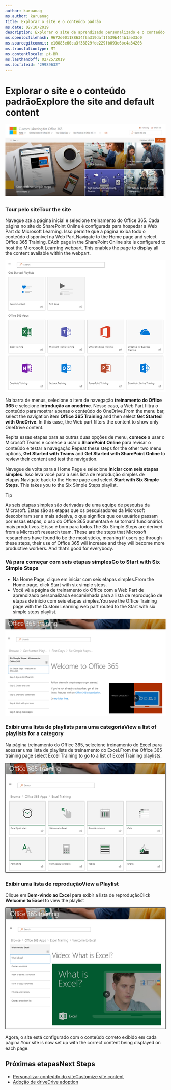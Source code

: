 ```yaml
---
author: karuanag
ms.author: karuanag
title: Explorar o site e o conteúdo padrão
ms.date: 02/10/2019
description: Explorar o site de aprendizado personalizado e o conteúdo padrão
ms.openlocfilehash: 9672d001188634f6a319daf1f539b444b1ae33d0
ms.sourcegitcommit: e10085e60ca3f38029fde229fb093e6bc4a34203
ms.translationtype: MT
ms.contentlocale: pt-BR
ms.lasthandoff: 02/25/2019
ms.locfileid: "29989632"
---
```

# <a name="explore-the-site-and-default-content"></a><span data-ttu-id="dcc4e-103">Explorar o site e o conteúdo padrão</span><span class="sxs-lookup"><span data-stu-id="dcc4e-103">Explore the site and default content</span></span>

![Seis etapas simples](media/clo365homepage.png)

### <a name="tour-the-site"></a><span data-ttu-id="dcc4e-105">Tour pelo site</span><span class="sxs-lookup"><span data-stu-id="dcc4e-105">Tour the site</span></span> 

<span data-ttu-id="dcc4e-p101">Navegue até a página inicial e selecione treinamento do Office 365. Cada página no site do SharePoint Online é configurada para hospedar a Web Part do Microsoft Learning. Isso permite que a página exiba todo o conteúdo disponível na Web Part.</span><span class="sxs-lookup"><span data-stu-id="dcc4e-p101">Navigate to the Home page and select Office 365 Training. EAch page in the SharePoint Online site is configured to host the Microsoft Learning webpart. This enables the page to  display all the content available within the webpart.</span></span>

![WebPart](media/webpart.PNG)

<span data-ttu-id="dcc4e-p102">Na barra de menus, selecione o item de navegação **treinamento do Office 365** e selecione **introdução ao onedrive**. Nesse caso, a Web Part filtra o conteúdo para mostrar apenas o conteúdo do OneDrive.</span><span class="sxs-lookup"><span data-stu-id="dcc4e-p102">From the menu bar, select the navigation item **Office 365 Training** and then select **Get Started with OneDrive**. In this case, the Web part filters the content to show only OneDrive content.</span></span>

<span data-ttu-id="dcc4e-112">Repita essas etapas para as outras duas opções de menu, **comece** a usar o Microsoft Teams e comece a usar o **SharePoint Online** para revisar o conteúdo e testar a navegação.</span><span class="sxs-lookup"><span data-stu-id="dcc4e-112">Repeat these steps for the other two menu options, **Get Started with Teams** and **Get Started with SharePoint Online** to review their content and test the navigation.</span></span>

<span data-ttu-id="dcc4e-p103">Navegue de volta para a Home Page e selecione **Iniciar com seis etapas simples**. Isso leva você para a seis lista de reprodução simples de etapas.</span><span class="sxs-lookup"><span data-stu-id="dcc4e-p103">Navigate back to the Home page and select **Start with Six Simple Steps**. This takes you to the Six Simple Steps playlist.</span></span>

> [!TIP]
> <span data-ttu-id="dcc4e-p104">As seis etapas simples são derivadas de uma equipe de pesquisa da Microsoft. Estas são as etapas que os pesquisadores da Microsoft descobriram ser a mais adesiva, o que significa que os usuários passam por essas etapas, o uso do Office 365 aumentará e se tornará funcionários mais produtivos. E isso é bom para todos.</span><span class="sxs-lookup"><span data-stu-id="dcc4e-p104">The Six Simple Steps are derived from a Microsoft research team. These are the steps that Microsoft researchers have found to be the most sticky, meaning if users go through these steps, their use of Office 365 will increase and they will become more productive workers. And that’s good for everybody.</span></span>

### <a name="go-to-start-with-six-simple-steps"></a><span data-ttu-id="dcc4e-118">Vá para começar com seis etapas simples</span><span class="sxs-lookup"><span data-stu-id="dcc4e-118">Go to Start with Six Simple Steps</span></span>
- <span data-ttu-id="dcc4e-119">Na Home Page, clique em iniciar com seis etapas simples.</span><span class="sxs-lookup"><span data-stu-id="dcc4e-119">From the Home page, click Start with six simple steps.</span></span> 
- <span data-ttu-id="dcc4e-120">Você vê a página de treinamento do Office com a Web Part de aprendizado personalizada encaminhada para a lista de reprodução de etapas de início com seis etapas simples.</span><span class="sxs-lookup"><span data-stu-id="dcc4e-120">You see the Office Training page with the Custom Learning web part routed to the Start with six simple steps playlist.</span></span>  

![Lista de seis etapas](media/clo365sixsteps.png)

### <a name="view-a-list-of-playlists-for-a-category"></a><span data-ttu-id="dcc4e-122">Exibir uma lista de playlists para uma categoria</span><span class="sxs-lookup"><span data-stu-id="dcc4e-122">View a list of playlists for a category</span></span>

<span data-ttu-id="dcc4e-123">Na página treinamento do Office 365, selecione treinamento do Excel para acessar uma lista de playlists de treinamento do Excel.</span><span class="sxs-lookup"><span data-stu-id="dcc4e-123">From the Office 365 training page select Excel Training to go to a list of Excel Training playlists.</span></span>

![content_excel. png](media/content_excel.png)

### <a name="view-a-playlist"></a><span data-ttu-id="dcc4e-125">Exibir uma lista de reprodução</span><span class="sxs-lookup"><span data-stu-id="dcc4e-125">View a Playlist</span></span>

<span data-ttu-id="dcc4e-126">Clique em **Bem-vindo ao Excel** para exibir a lista de reprodução</span><span class="sxs-lookup"><span data-stu-id="dcc4e-126">Click **Welcome to Excel** to view the playlist</span></span>

![content_exwel. png](media/content_exwel.png)

<span data-ttu-id="dcc4e-128">Agora, o site está configurado com o conteúdo correto exibido em cada página.</span><span class="sxs-lookup"><span data-stu-id="dcc4e-128">Your site is now set up with the correct content being displayed on each page.</span></span> 

## <a name="next-steps"></a><span data-ttu-id="dcc4e-129">Próximas etapas</span><span class="sxs-lookup"><span data-stu-id="dcc4e-129">Next Steps</span></span>
- [<span data-ttu-id="dcc4e-130">Personalizar conteúdo do site</span><span class="sxs-lookup"><span data-stu-id="dcc4e-130">Customize site content</span></span>](customization.md)
- [<span data-ttu-id="dcc4e-131">Adoção de drive</span><span class="sxs-lookup"><span data-stu-id="dcc4e-131">Drive adoption</span></span>](driveadoption.md) 
